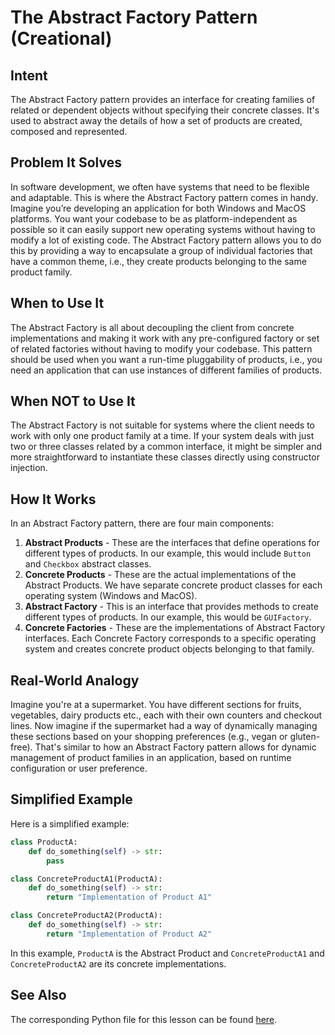 # The Abstract Factory Pattern (Creational)

## Intent

The Abstract Factory pattern provides an interface for creating families of related or dependent objects without specifying their concrete classes. It's used to abstract away the details of how a set of products are created, composed and represented.

## Problem It Solves

In software development, we often have systems that need to be flexible and adaptable. This is where the Abstract Factory pattern comes in handy. Imagine you’re developing an application for both Windows and MacOS platforms. You want your codebase to be as platform-independent as possible so it can easily support new operating systems without having to modify a lot of existing code. The Abstract Factory pattern allows you to do this by providing a way to encapsulate a group of individual factories that have a common theme, i.e., they create products belonging to the same product family.

## When to Use It

The Abstract Factory is all about decoupling the client from concrete implementations and making it work with any pre-configured factory or set of related factories without having to modify your codebase. This pattern should be used when you want a run-time pluggability of products, i.e., you need an application that can use instances of different families of products.

## When NOT to Use It

The Abstract Factory is not suitable for systems where the client needs to work with only one product family at a time. If your system deals with just two or three classes related by a common interface, it might be simpler and more straightforward to instantiate these classes directly using constructor injection.

## How It Works

In an Abstract Factory pattern, there are four main components:

1. **Abstract Products** - These are the interfaces that define operations for different types of products. In our example, this would include `Button` and `Checkbox` abstract classes.
2. **Concrete Products** - These are the actual implementations of the Abstract Products. We have separate concrete product classes for each operating system (Windows and MacOS).
3. **Abstract Factory** - This is an interface that provides methods to create different types of products. In our example, this would be `GUIFactory`.
4. **Concrete Factories** - These are the implementations of Abstract Factory interfaces. Each Concrete Factory corresponds to a specific operating system and creates concrete product objects belonging to that family.

## Real-World Analogy

Imagine you're at a supermarket. You have different sections for fruits, vegetables, dairy products etc., each with their own counters and checkout lines. Now imagine if the supermarket had a way of dynamically managing these sections based on your shopping preferences (e.g., vegan or gluten-free). That's similar to how an Abstract Factory pattern allows for dynamic management of product families in an application, based on runtime configuration or user preference.

## Simplified Example

Here is a simplified example:

```python
class ProductA:
    def do_something(self) -> str:
        pass

class ConcreteProductA1(ProductA):
    def do_something(self) -> str:
        return "Implementation of Product A1"

class ConcreteProductA2(ProductA):
    def do_something(self) -> str:
        return "Implementation of Product A2"
```

In this example, `ProductA` is the Abstract Product and `ConcreteProductA1` and `ConcreteProductA2` are its concrete implementations.

## See Also

The corresponding Python file for this lesson can be found [here](https://github.com/taggedzi/python-design-pattern-rag/blob/main/patterns/creational/abstract_factory.py).
